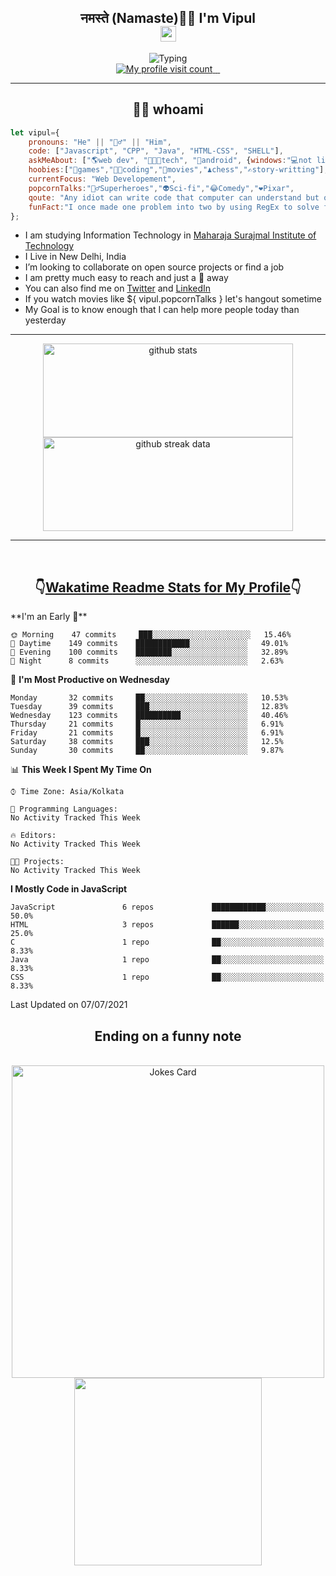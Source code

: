 <h2 align="center">नमस्ते (Namaste)🙏🏻 I'm Vipul<br><img src="https://media.giphy.com/media/hvRJCLFzcasrR4ia7z/giphy.gif" width="25px"></h2>
<div align=center>
<img src="https://readme-typing-svg.herokuapp.com?font=Fira+Code&color=A020E3&center=true&vCenter=true&lines=Web+Developement;Watching+Movies+and+shows;Javascript;Cricket;Linux" alt="Typing">
</div>
<div align=center>
<a href="https://github.com/thevipuljha">
    <img src="https://komarev.com/ghpvc/?username=thevipuljha&color=800080&label=Love+You&style=flat-square" alt="My profile visit count">
</a>
<a href="https://www.linkedin.com/in/thevipuljha">
    <img src="https://img.shields.io/static/v1?label=&style=flat-square&logoWidth=14&message=thevipuljha&logo=linkedin&labelColor=white&logoColor=0A66C2&color=0A66C2" alt="">
</a>
<a href="mailto:vipuljha1142@gmail.com">
    <img src="https://img.shields.io/static/v1?label=&style=flat-square&logoWidth=14&message=vipuljha1142@gmail.com&logo=gmail&labelColor=white&logoColor=EA4335&color=EA4335" alt="">
</a>
<a href="https://twitter.com/thevipuljha">
    <img src="https://img.shields.io/static/v1?label=&style=flat-square&logoWidth=14&message=thevipuljha&logo=twitter&labelColor=white&logoColor=1DA1F2&color=1DA1F2" alt="">
</a>
</div>
<hr>
<h2 align="center"> 👨‍💻 whoami</h2>

```javascript
let vipul={
    pronouns: "He" || "🙋‍♂️" || "Him",
    code: ["Javascript", "CPP", "Java", "HTML-CSS", "SHELL"],
    askMeAbout: ["🌎web dev", "👨🏼‍💻tech", "📱android", {windows:"💻not literally"}],
    hoobies:["🏏games","👨‍💻coding","🍿movies","♟️chess","✍️story-writting"],
    currentFocus: "Web Developement",
    popcornTalks:"🦸‍♂️Superheroes","👽Sci-fi","😂Comedy","❤️Pixar",
    qoute: "Any idiot can write code that computer can understand but only good developers can write code that humans can understand",
    funFact:"I once made one problem into two by using RegEx to solve first problem"
};
```

- I am studying Information Technology in [Maharaja Surajmal Institute of Technology](https://www.msit.in/)
- I Live in New Delhi, India
- I’m looking to collaborate on open source projects or find a job
- I am pretty much easy to reach and just a 👋 away
- You can also find me on [Twitter](https://twitter.com/thevipuljha) and [LinkedIn](https://www.linkedin.com/in/thevipuljha)
- If you watch movies like ${ vipul.popcornTalks } let's hangout sometime
- My Goal is to know enough that I can help more people today than yesterday
<hr>
<div align=center>
<a href="https://github.com/anuraghazra/github-readme-stats"><img src = "https://github-readme-stats.vercel.app/api?username=thevipuljha&show_icons=true&count_private=true&custom_title=MY+GITHUB+DATA&theme=radical&border_color=753778"  alt="github stats" height="150" width="400"></a>
<a href="https://github.com/DenverCoder1/github-readme-streak-stats"><img src = "http://github-readme-streak-stats.herokuapp.com?user=thevipuljha&theme=radical&fire=FFE608&border=753778" alt="github streak data" height="150" width="400"></a>
</div>
<hr>
<br>

<h2 align=center>👇<a href="https://wakatime.com/">Wakatime </a><a href="https://github.com/anmol098/waka-readme-stats">Readme Stats for My Profile</a>👇</h2>
<!--START_SECTION:waka-->
**I'm an Early 🐤**

```text
🌞 Morning    47 commits     ███░░░░░░░░░░░░░░░░░░░░░░   15.46%
🌆 Daytime    149 commits    ████████████░░░░░░░░░░░░░   49.01%
🌃 Evening    100 commits    ████████░░░░░░░░░░░░░░░░░   32.89%
🌙 Night      8 commits      ░░░░░░░░░░░░░░░░░░░░░░░░░   2.63%

```

📅 **I'm Most Productive on Wednesday**

```text
Monday       32 commits     ██░░░░░░░░░░░░░░░░░░░░░░░   10.53%
Tuesday      39 commits     ███░░░░░░░░░░░░░░░░░░░░░░   12.83%
Wednesday    123 commits    ██████████░░░░░░░░░░░░░░░   40.46%
Thursday     21 commits     █░░░░░░░░░░░░░░░░░░░░░░░░   6.91%
Friday       21 commits     █░░░░░░░░░░░░░░░░░░░░░░░░   6.91%
Saturday     38 commits     ███░░░░░░░░░░░░░░░░░░░░░░   12.5%
Sunday       30 commits     ██░░░░░░░░░░░░░░░░░░░░░░░   9.87%

```

📊 **This Week I Spent My Time On**

```text
⌚︎ Time Zone: Asia/Kolkata

💬 Programming Languages:
No Activity Tracked This Week

🔥 Editors:
No Activity Tracked This Week

🐱‍💻 Projects:
No Activity Tracked This Week

```

**I Mostly Code in JavaScript**

```text
JavaScript               6 repos             ████████████░░░░░░░░░░░░░   50.0%
HTML                     3 repos             ██████░░░░░░░░░░░░░░░░░░░   25.0%
C                        1 repo              ██░░░░░░░░░░░░░░░░░░░░░░░   8.33%
Java                     1 repo              ██░░░░░░░░░░░░░░░░░░░░░░░   8.33%
CSS                      1 repo              ██░░░░░░░░░░░░░░░░░░░░░░░   8.33%

```

Last Updated on 07/07/2021

<!--END_SECTION:waka-->

<div align=center>
<h2 align=center> Ending on a funny note</h2>
<br>
<img src="https://readme-jokes.vercel.app/api?theme=tokyonight" alt="Jokes Card" width="500"/>
<br>
<img src="https://media.giphy.com/media/3o6Zt6KHxJTbXCnSvu/giphy.gif" width="300"/>
</div>
